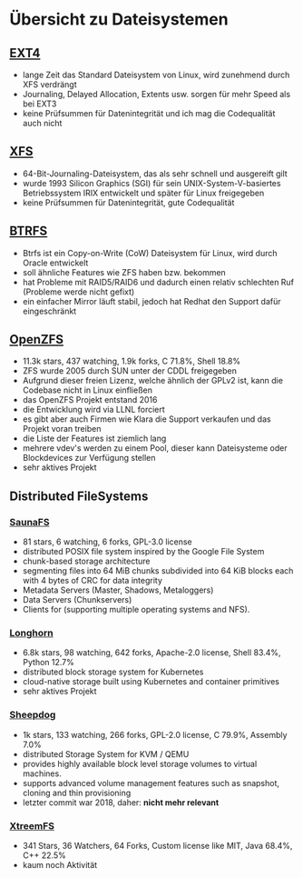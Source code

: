 # Übersicht zu Dateisystemen

## [EXT4](https://git.kernel.org/pub/scm/fs/ext2/e2fsprogs.git/)
- lange Zeit das Standard Dateisystem von Linux, wird zunehmend durch XFS verdrängt
- Journaling, Delayed Allocation, Extents usw. sorgen für mehr Speed als bei EXT3
- keine Prüfsummen für Datenintegrität und ich mag die Codequalität auch nicht

## [XFS](https://git.kernel.org/pub/scm/fs/xfs/xfs-documentation.git/)
- 64-Bit-Journaling-Dateisystem, das als sehr schnell und ausgereift gilt
- wurde 1993 Silicon Graphics (SGI) für sein UNIX-System-V-basiertes Betriebssystem IRIX entwickelt und später für Linux freigegeben
- keine Prüfsummen für Datenintegrität, gute Codequalität

## [BTRFS](https://github.com/btrfs)
- Btrfs ist ein Copy-on-Write (CoW) Dateisystem für Linux, wird durch Oracle entwickelt
- soll ähnliche Features wie ZFS haben bzw. bekommen
- hat Probleme mit RAID5/RAID6 und dadurch einen relativ schlechten Ruf (Probleme werde nicht gefixt)
- ein einfacher Mirror läuft stabil, jedoch hat Redhat den Support dafür eingeschränkt

## [OpenZFS](https://github.com/openzfs/zfs)
- 11.3k stars, 437 watching, 1.9k forks, C 71.8%, Shell 18.8%
- ZFS wurde 2005 durch SUN unter der CDDL freigegeben
- Aufgrund dieser freien Lizenz, welche ähnlich der GPLv2 ist, kann die Codebase nicht in Linux einfließen
- das OpenZFS Projekt entstand 2016
- die Entwicklung wird via LLNL forciert
- es gibt aber auch Firmen wie Klara die Support verkaufen und das Projekt voran treiben
- die Liste der Features ist ziemlich lang
- mehrere vdev's werden zu einem Pool, dieser kann Dateisysteme oder Blockdevices zur Verfügung stellen
- sehr aktives Projekt

## Distributed FileSystems

### [SaunaFS](https://github.com/leil-io/saunafs)
- 81 stars, 6 watching, 6 forks, GPL-3.0 license
- distributed POSIX file system inspired by the Google File System
- chunk-based storage architecture
- segmenting files into 64 MiB chunks subdivided into 64 KiB blocks each with 4 bytes of CRC for data integrity
- Metadata Servers (Master, Shadows, Metaloggers)
- Data Servers (Chunkservers)
- Clients for (supporting multiple operating systems and NFS).

### [Longhorn](https://github.com/longhorn/longhorn)
- 6.8k stars, 98 watching, 642 forks, Apache-2.0 license, Shell 83.4%, Python 12.7%
- distributed block storage system for Kubernetes
- cloud-native storage built using Kubernetes and container primitives
- sehr aktives Projekt

### [Sheepdog](https://github.com/sheepdog/sheepdog)
- 1k stars, 133 watching, 266 forks, GPL-2.0 license, C 79.9%, Assembly 7.0%
- distributed Storage System for KVM / QEMU
- provides highly available block level storage volumes to virtual machines.
- supports advanced volume management features such as snapshot, cloning and thin provisioning
- letzter commit war 2018, daher: **nicht mehr relevant**

### [XtreemFS](https://github.com/xtreemfs/xtreemfs)
- 341 Stars, 36 Watchers, 64 Forks, Custom license like MIT, Java 68.4%, C++ 22.5%
- kaum noch Aktivität

